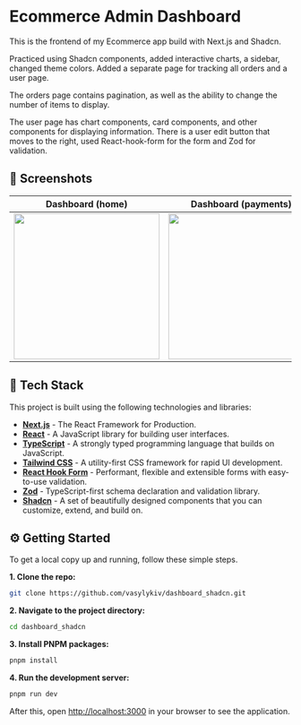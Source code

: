 # Ecommerce Admin Dashboard

This is the frontend of my Ecommerce app  build with Next.js and Shadcn.

Practiced using Shadcn components, added interactive charts, a sidebar, changed theme colors. Added a separate page for tracking all orders and a user page.

The orders page contains pagination, as well as the ability to change the number of items to display.

The user page has chart components, card components, and other components for displaying information. There is a user edit button that moves to the right, used React-hook-form for the form and Zod for validation.

## 🎨 Screenshots

| Dashboard (home)                                                                                                                              | Dashboard (payments)                                                                                                                          | Dashboard (user)                                                                                                                          |
| --------------------------------------------------------------------------------------------------------------------------------------------- | --------------------------------------------------------------------------------------------------------------------------------------------- | ----------------------------------------------------------------------------------------------------------------------------------------- |
| <img src="https://github.com/vasylykiv/dashboard_shadcn/blob/3600a499b91c9302f58d78103ee88860ec9df92d/app_previews/homepage.png" width="260"> | <img src="https://github.com/vasylykiv/dashboard_shadcn/blob/3600a499b91c9302f58d78103ee88860ec9df92d/app_previews/payments.png" width="260"> | <img src="https://github.com/vasylykiv/dashboard_shadcn/blob/3600a499b91c9302f58d78103ee88860ec9df92d/app_previews/user.png" width="260"> |

## 🚀 Tech Stack

This project is built using the following technologies and libraries:

- **[Next.js](https://nextjs.org/)** - The React Framework for Production.
- **[React](https://reactjs.org/)** - A JavaScript library for building user interfaces.
- **[TypeScript](https://www.typescriptlang.org/)** - A strongly typed programming language that builds on JavaScript.
- **[Tailwind CSS](https://tailwindcss.com/)** - A utility-first CSS framework for rapid UI development.
- **[React Hook Form](https://react-hook-form.com/)** - Performant, flexible and extensible forms with easy-to-use validation.
- **[Zod](https://zod.dev/)** - TypeScript-first schema declaration and validation library.
- **[Shadcn](https://ui.shadcn.com/)** - A set of beautifully designed components that you can customize, extend, and build on.

## ⚙️ Getting Started

To get a local copy up and running, follow these simple steps.

**1. Clone the repo:**

```bash
git clone https://github.com/vasylykiv/dashboard_shadcn.git
```

**2. Navigate to the project directory:**

```bash
cd dashboard_shadcn
```

**3. Install PNPM packages:**

```bash
pnpm install
```

**4. Run the development server:**

```bash
pnpm run dev
```

After this, open [http://localhost:3000](https://www.google.com/search?q=http://localhost:3000) in your browser to see the application.
